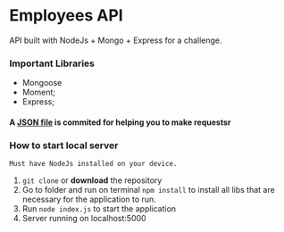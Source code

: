 
# Employees API 

API built with NodeJs + Mongo + Express for a challenge. 

### Important Libraries

 - Mongoose
 - Moment;
 - Express;
 
#### A [JSON file](https://github.com/caiookb/employeeapi/blob/master/Insomnia%20-%20EmployeesAPI%20JSON.json) is commited for helping you to make requestsr

### How to start local server
	Must have NodeJs installed on your device.
	
1.  `git clone`  or  **download**  the repository
2.  Go to folder and run on terminal  `npm install`  to install all libs that are necessary for the application to run.
3.  Run  `node index.js`  to start the application
4.  Server running on localhost:5000




